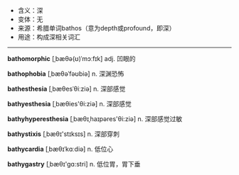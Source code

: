 - <span class="definition">含义：深</span>
- <span class="definition">变体：无</span>
- <span class="definition">来源：希腊单词bathos（意为depth或profound，即深）</span>
- <span class="definition">用途：构成深相关词汇</span>

---

<span class="vocabulary">**bathomorphic**</span> [ˌbæθə(ʊ)ˈmɔːfɪk] adj. 凹眼的

<span class="vocabulary">**bathophobia**</span> [ˌbæθəˈfəʊbiə] n. 深渊恐怖

<span class="vocabulary">**bathesthesia**</span> [ˌbæθesˈθiːziə] n. 深部感觉

<span class="vocabulary">**bathyesthesia**</span> [ˌbæθies'θi:ziә] n. 深部感觉

<span class="vocabulary">**bathyhyperesthesia**</span> [ˌbæθɪˌhaɪpәres'θi:ziә] n. 深部感觉过敏

<span class="vocabulary">**bathystixis**</span> [ˌbæθɪ'stɪksɪs] n. 深部穿刺

<span class="vocabulary">**bathycardia**</span> [ˌbæθɪˈkɑːdiə] n. 低位心

<span class="vocabulary">**bathygastry**</span> [ˌbæθɪ'gɑ:stri] n. 低位胃，胃下垂

